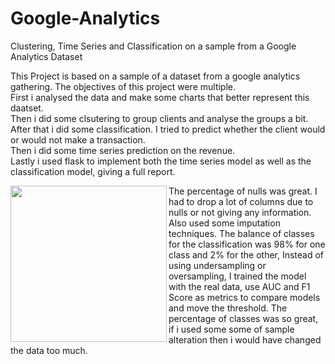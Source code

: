 # Google-Analytics
Clustering, Time Series and Classification on a sample from a Google Analytics Dataset




This Project is based on a sample of a dataset from a google analytics gathering. The objectives of this project were multiple.\
First i analysed the data and make some charts that better represent this daatset.\
Then i did some clsutering to group clients and analyse the groups a bit.\
After that i did some classification. I tried to predict whether the client would or would not make a transaction.\
Then i did some time series prediction on the revenue.\
Lastly i used flask to implement both the time series model as well as the classification model, giving a full report.



<img align="left"  width="250" height="250" src="https://user-images.githubusercontent.com/70241561/121459170-23971480-c981-11eb-8d21-0a9a20ba9b36.png"> 



The percentage of nulls was great. I had to drop a lot of columns due to nulls or not giving any information. Also used some imputation techniques. The balance of classes for the classification was 98% for one class and 2% for the other, Instead of using undersampling or oversampling, I trained the model with the real data, use AUC and F1 Score as metrics to compare models and move the threshold. The percentage of classes was so great, if i used some some of sample alteration then i would have changed the data too much.




<p>&nbsp;</p> 
<p>&nbsp;</p>
<p>&nbsp;</p>
<p>&nbsp;</p>
<p>&nbsp;</p>
<p>&nbsp;</p>
<p>&nbsp;</p>
<p>&nbsp;</p>
